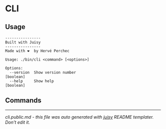 # CLI

## Usage

```console
----------------
Built with Juisy
----------------
Made with ❤  by Hervé Perchec

Usage: ./bin/cli <command> [<options>]

Options:
  --version  Show version number                                       [boolean]
  --help     Show help                                                 [boolean]
```

## Commands

***

<!-- markdownlint-disable-next-line line-length -->

*cli.public.md - this file was auto generated with [juisy](https://www.npmjs.com/package/juisy) README templater. Don't edit it.*
